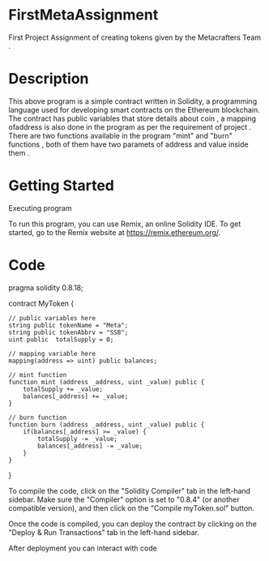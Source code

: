 # FirstMetaAssignment
First Project Assignment of creating tokens given by the Metacrafters Team . 

# Description
This above program is a simple contract written in Solidity, a programming language used for developing smart contracts on the Ethereum blockchain. The contract has public variables that store details about coin , a mapping ofaddress is also done in the program as per the requirement of project . There are two functions available in the program "mint" and "burn" functions , both of them have two paramets of address and value inside them .

# Getting Started
Executing program

To run this program, you can use Remix, an online Solidity IDE. To get started, go to the Remix website at https://remix.ethereum.org/.

# Code
pragma solidity 0.8.18;

contract MyToken {

    // public variables here
    string public tokenName = "Meta";
    string public tokenAbbrv = "SSB";
    uint public  totalSupply = 0;
     
    // mapping variable here
    mapping(address => uint) public balances;

    // mint function
    function mint (address _address, uint _value) public {
        totalSupply += _value;
        balances[_address] += _value;
    }

    // burn function
    function burn (address _address, uint _value) public {
        if(balances[_address] >= _value) {
            totalSupply -= _value;
            balances[_address] -= _value;
        }
    }
}

To compile the code, click on the "Solidity Compiler" tab in the left-hand sidebar. Make sure the "Compiler" option is set to "0.8.4" (or another compatible version), and then click on the "Compile myToken.sol" button.

Once the code is compiled, you can deploy the contract by clicking on the "Deploy & Run Transactions" tab in the left-hand sidebar.

After deployment you can interact with code
